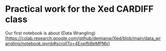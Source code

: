 # Practical work for the Xed CARDIFF class

Our first notebook is about (Data Wrangling)[https://colab.research.google.com/github/demianw/Xed/blob/main/data_wrangling/notebook.ipynb#scrollTo=4EopfbBeMPMx]